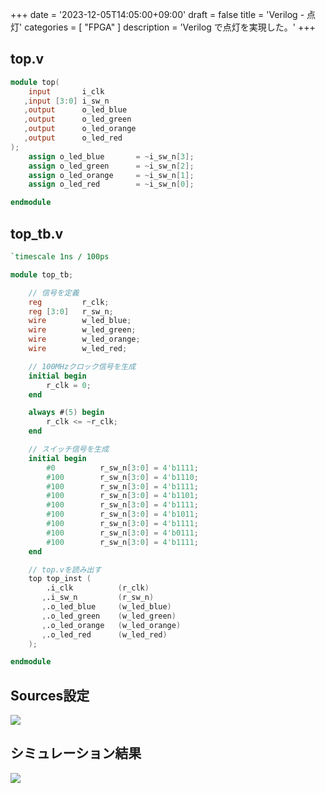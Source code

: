 +++
date = '2023-12-05T14:05:00+09:00'
draft = false
title = 'Verilog - 点灯'
categories = [ "FPGA" ]
description = 'Verilog で点灯を実現した。'
+++

## top.v
```verilog
module top(
    input       i_clk
   ,input [3:0] i_sw_n
   ,output      o_led_blue 
   ,output      o_led_green 
   ,output      o_led_orange
   ,output      o_led_red
);
    assign o_led_blue       = ~i_sw_n[3];
    assign o_led_green      = ~i_sw_n[2];
    assign o_led_orange     = ~i_sw_n[1];
    assign o_led_red        = ~i_sw_n[0];

endmodule
```

## top_tb.v
```verilog
`timescale 1ns / 100ps

module top_tb;

    // 信号を定義
    reg         r_clk;
    reg [3:0]   r_sw_n;
    wire        w_led_blue;
    wire        w_led_green;
    wire        w_led_orange;
    wire        w_led_red;

    // 100MHzクロック信号を生成
    initial begin
        r_clk = 0;
    end

    always #(5) begin
        r_clk <= ~r_clk;
    end

    // スイッチ信号を生成
    initial begin
        #0          r_sw_n[3:0] = 4'b1111;
        #100        r_sw_n[3:0] = 4'b1110;
        #100        r_sw_n[3:0] = 4'b1111;
        #100        r_sw_n[3:0] = 4'b1101;
        #100        r_sw_n[3:0] = 4'b1111;
        #100        r_sw_n[3:0] = 4'b1011;
        #100        r_sw_n[3:0] = 4'b1111;
        #100        r_sw_n[3:0] = 4'b0111;
        #100        r_sw_n[3:0] = 4'b1111;
    end

    // top.vを読み出す
    top top_inst (
        .i_clk          (r_clk)
       ,.i_sw_n         (r_sw_n)
       ,.o_led_blue     (w_led_blue) 
       ,.o_led_green    (w_led_green) 
       ,.o_led_orange   (w_led_orange) 
       ,.o_led_red      (w_led_red) 
    );

endmodule
```

## Sources設定
![](https://image.icysamon.jp/Verilog-Sources%E8%A8%AD%E5%AE%9A.webp)

## シミュレーション結果
![](https://image.icysamon.jp/Verilog-%E7%82%B9%E7%81%AF%E7%B5%90%E6%9E%9C.webp)